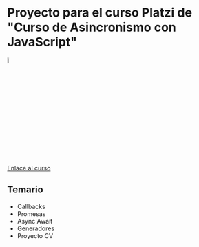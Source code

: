 #  Proyecto para el curso Platzi de "Curso de Asincronismo con JavaScript" 

<p>
<img src="https://cdn-icons-png.flaticon.com/128/1199/1199124.png" width="6%">
</p>
<p><a href="https://platzi.com/cursos/asincronismo-js/">Enlace al curso</a></P>

## Temario

- Callbacks
- Promesas
- Async Await
- Generadores
- Proyecto CV